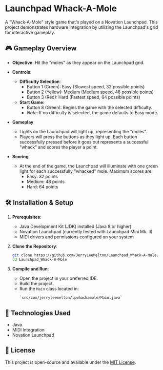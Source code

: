 
# Launchpad Whack-A-Mole

A "Whack-A-Mole" style game that's played on a Novation Launchpad. This project demonstrates hardware integration by utilizing the Launchpad's grid for interactive gameplay.

## 🎮 Gameplay Overview

- **Objective**: Hit the "moles" as they appear on the Launchpad grid.

- **Controls**:
  - **Difficulty Selection**:
    - Button 1 (Green): Easy (Slowest speed, 32 possible points)
    - Button 2 (Yellow): Medium (Medium speed, 48 possible points)
    - Button 3 (Red): Hard (Fastest speed, 64 possible points)
  - **Start Game**:
    - Button 8 (Green): Begins the game with the selected difficulty.
    - *Note*: If no difficulty is selected, the game defaults to Easy mode.

- **Gameplay**
     - Lights on the Launchpad will light up, representing the "moles".
     - Players will press the buttons as they light up.  Each button successfully pressed before it goes out represents a successful "whack" and scores the player a point.

- **Scoring**
     - At the end of the game, the Launchpad will illuminate with one green light for each successfully "whacked" mole. Maximum scores are:
          -   Easy: 32 points
          -   Medium: 48 points
          -   Hard: 64 points

## 🛠️ Installation & Setup

1. **Prerequisites**:
   - Java Development Kit (JDK) installed (Java 8 or higher)
   - Novation Launchpad (currently tested with Launchpad Mini Mk. II)
   - MIDI drivers and permissions configured on your system

2. **Clone the Repository**:
   ```bash
   git clone https://github.com/JerryLeeMelton/Launchpad_Whack-A-Mole.git
   cd Launchpad_Whack-A-Mole


3.  **Compile and Run**:
    -   Open the project in your preferred IDE.
    -   Build the project.
    -   Run the `Main` class located in:
         ```bash
        `src/com/jerryleemelton/lpwhackamole/Main.java`
         
## 🧰 Technologies Used
-   Java
-   MIDI Integration
-   Novation Launchpad

## 📄 License
This project is open-source and available under the [MIT License](LICENSE).
